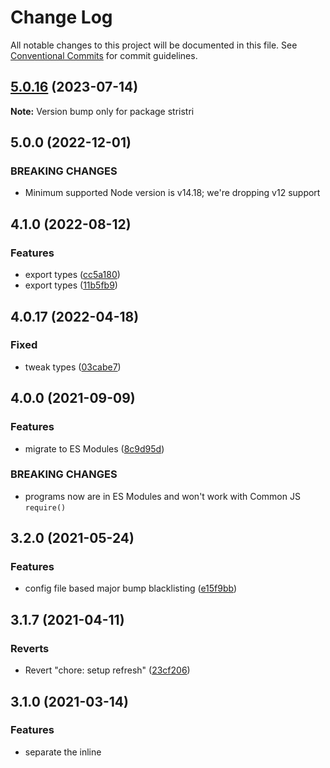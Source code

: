 # Change Log

All notable changes to this project will be documented in this file.
See [Conventional Commits](https://conventionalcommits.org) for commit guidelines.

## [5.0.16](https://github.com/codsen/codsen/compare/stristri@5.0.15...stristri@5.0.16) (2023-07-14)

**Note:** Version bump only for package stristri





## 5.0.0 (2022-12-01)

### BREAKING CHANGES

- Minimum supported Node version is v14.18; we're dropping v12 support

## 4.1.0 (2022-08-12)

### Features

- export types ([cc5a180](https://github.com/codsen/codsen/commit/cc5a1807c10a1a9abe4f3b950ba75acef690c3e9))
- export types ([11b5fb9](https://github.com/codsen/codsen/commit/11b5fb936ce20e0a77c3a09806773e1cd7695c50))

## 4.0.17 (2022-04-18)

### Fixed

- tweak types ([03cabe7](https://github.com/codsen/codsen/commit/03cabe7274fe093742dadb74ef94a5df62f6b9ca))

## 4.0.0 (2021-09-09)

### Features

- migrate to ES Modules ([8c9d95d](https://github.com/codsen/codsen/commit/8c9d95d5dea0b769c2f070397141918a4893d575))

### BREAKING CHANGES

- programs now are in ES Modules and won't work with Common JS `require()`

## 3.2.0 (2021-05-24)

### Features

- config file based major bump blacklisting ([e15f9bb](https://github.com/codsen/codsen/commit/e15f9bba1c4fd5f847ac28b3f38fa6ee633f5dca))

## 3.1.7 (2021-04-11)

### Reverts

- Revert "chore: setup refresh" ([23cf206](https://github.com/codsen/codsen/commit/23cf206970a087ff0fa04e61f94d919f59ab3881))

## 3.1.0 (2021-03-14)

### Features

- separate the inline <script> contents - add a new option, "js" ([b7aac4b](https://github.com/codsen/codsen/commit/b7aac4b0b8490fad2bd8ec8ec232ae4a8de7867c))

## 3.0.1 (2021-01-28)

### Fixed

- add `testStats` to npmignore ([f3c84e9](https://github.com/codsen/codsen/commit/f3c84e95afc5514214312f913692d85b2e12eb29))

## 3.0.0 (2021-01-23)

### Features

- rewrite in TS ([bffdb9b](https://github.com/codsen/codsen/commit/bffdb9bc670f5164795ec1c4a100b81b3e5e6b04))

### BREAKING CHANGES

- there are no API changes but we're bumping _major_ just in case

## 2.0.0 (2020-12-09)

### Features

- add `opts.reportProgressFunc`, remove reported ranges ([5021681](https://git.sr.ht/~royston/codsen/commit/5021681dfc7bde4be6750f73daeb5b0448a39c4f))
- report log of time taken ([f9b575f](https://git.sr.ht/~royston/codsen/commit/f9b575fc7d7d09ddbb5d8f6914b73d6bfc366165))

### BREAKING CHANGES

- ranges are not reported in result any more because it's too resource taxing to
  calculate the collapsed result ranges on top of del

## 1.1.0 (2020-12-06)

### Features

- initial release ([03866cc](https://git.sr.ht/~royston/codsen/commit/03866cca2d5a5611179c9c79d61abfc49a56ce56))
